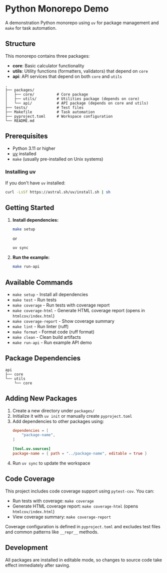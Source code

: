 # Python Monorepo Demo

A demonstration Python monorepo using `uv` for package management and `make` for task automation.

## Structure

This monorepo contains three packages:

- **core**: Basic calculator functionality
- **utils**: Utility functions (formatters, validators) that depend on `core`
- **api**: API services that depend on both `core` and `utils`

```
.
├── packages/
│   ├── core/          # Core package
│   ├── utils/         # Utilities package (depends on core)
│   └── api/           # API package (depends on core and utils)
├── tests/             # Test files
├── Makefile           # Task automation
├── pyproject.toml     # Workspace configuration
└── README.md
```

## Prerequisites

- Python 3.11 or higher
- [uv](https://github.com/astral-sh/uv) installed
- `make` (usually pre-installed on Unix systems)

### Installing uv

If you don't have `uv` installed:

```bash
curl -LsSf https://astral.sh/uv/install.sh | sh
```

## Getting Started

1. **Install dependencies:**
   ```bash
   make setup
   ```
   or
   ```bash
   uv sync
   ```

2. **Run the example:**
   ```bash
   make run-api
   ```

## Available Commands

- `make setup` - Install all dependencies
- `make test` - Run tests
- `make coverage` - Run tests with coverage report
- `make coverage-html` - Generate HTML coverage report (opens in `htmlcov/index.html`)
- `make coverage-report` - Show coverage summary
- `make lint` - Run linter (ruff)
- `make format` - Format code (ruff format)
- `make clean` - Clean build artifacts
- `make run-api` - Run example API demo

## Package Dependencies

```
api
├── core
└── utils
    └── core
```

## Adding New Packages

1. Create a new directory under `packages/`
2. Initialize it with `uv init` or manually create `pyproject.toml`
3. Add dependencies to other packages using:
   ```toml
   dependencies = [
       "package-name",
   ]
   
   [tool.uv.sources]
   package-name = { path = "../package-name", editable = true }
   ```
4. Run `uv sync` to update the workspace

## Code Coverage

This project includes code coverage support using `pytest-cov`. You can:

- Run tests with coverage: `make coverage`
- Generate HTML coverage report: `make coverage-html` (opens `htmlcov/index.html`)
- View coverage summary: `make coverage-report`

Coverage configuration is defined in `pyproject.toml` and excludes test files and common patterns like `__repr__` methods.

## Development

All packages are installed in editable mode, so changes to source code take effect immediately after saving.

